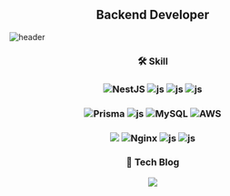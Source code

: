 ## <div align=center> Backend Developer </div>

![header](https://capsule-render.vercel.app/api?type=Soft&color=0:4682B4,100:87CEEB&height=250&section=header&text=HyeongSeok's%20GitHub&fontSize=40&fontColor=F8F8FF)

### <div align=center> 🛠️ Skill </div>

### <div align=center> ![NestJS](https://img.shields.io/badge/nestjs-%23E0234E.svg?style=for-the-badge&logo=nestjs&logoColor=white) ![js](https://img.shields.io/badge/Node.js-43853D?style=for-the-badge&logo=node.js&logoColor=white) ![js](https://img.shields.io/badge/Java-ED8B00?style=for-the-badge&logo=openjdk&logoColor=white) ![js](https://img.shields.io/badge/Spring-6DB33F?style=for-the-badge&logo=spring&logoColor=white) 

### <div align=center> ![Prisma](https://img.shields.io/badge/Prisma-3982CE?style=for-the-badge&logo=Prisma&logoColor=white) ![js](https://img.shields.io/badge/sequelize-323330?style=for-the-badge&logo=sequelize&logoColor=blue) ![MySQL](https://img.shields.io/badge/mysql-4479A1.svg?style=for-the-badge&logo=mysql&logoColor=white) ![AWS](https://img.shields.io/badge/AWS-%23FF9900.svg?style=for-the-badge&logo=amazon-aws&logoColor=white)

### <div align=center> <img src="https://img.shields.io/badge/Docker-2496ED?style=for-the-badge&logo=Docker&logoColor=white"> ![Nginx](https://img.shields.io/badge/nginx-%23009639.svg?style=for-the-badge&logo=nginx&logoColor=white) ![js](https://img.shields.io/badge/React-20232A?style=for-the-badge&logo=react&logoColor=61DAFB) ![js](https://img.shields.io/badge/JavaScript-F7DF1E?style=for-the-badge&logo=JavaScript&logoColor=white) </div>

### <div align=center> 📝 Tech Blog </div>
 <div align=center> <a href="https://velog.io/@lhs0329/posts"><img src="https://img.shields.io/badge/Velog-11B48A?style=flat-square&logo=Vimeo&logoColor=white&link=https://velog.io/@lhs0329/posts"/></a> </div>
